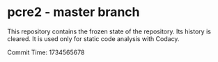 # pcre2 - master branch

This repository contains the frozen state of the repository.
Its history is cleared. It is used only for static code
analysis with Codacy.

Commit Time: 1734565678